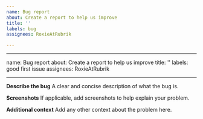 ```yaml
---
name: Bug report
about: Create a report to help us improve
title: ''
labels: bug
assignees: RoxieAtRubrik

---
```


---
name: Bug report
about: Create a report to help us improve
title: ''
labels: good first issue
assignees: RoxieAtRubrik

---

**Describe the bug**
A clear and concise description of what the bug is.

**Screenshots**
If applicable, add screenshots to help explain your problem.

**Additional context**
Add any other context about the problem here.
